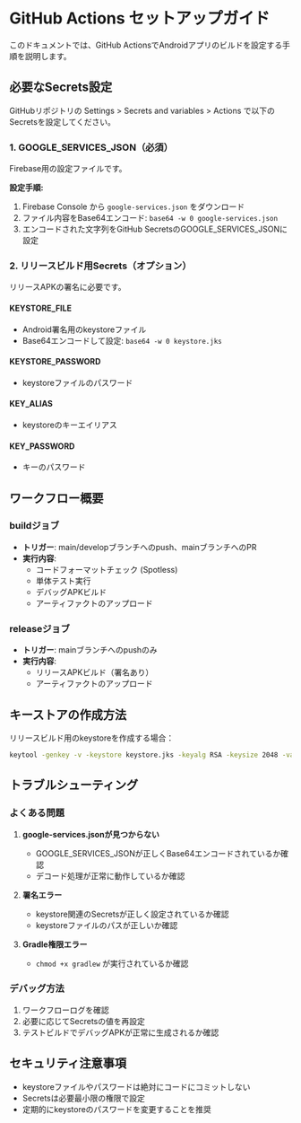 # GitHub Actions セットアップガイド

このドキュメントでは、GitHub ActionsでAndroidアプリのビルドを設定する手順を説明します。

## 必要なSecrets設定

GitHubリポジトリの Settings > Secrets and variables > Actions で以下のSecretsを設定してください。

### 1. GOOGLE_SERVICES_JSON（必須）
Firebase用の設定ファイルです。

**設定手順:**
1. Firebase Console から `google-services.json` をダウンロード
2. ファイル内容をBase64エンコード: `base64 -w 0 google-services.json`
3. エンコードされた文字列をGitHub SecretsのGOOGLE_SERVICES_JSONに設定

### 2. リリースビルド用Secrets（オプション）
リリースAPKの署名に必要です。

#### KEYSTORE_FILE
- Android署名用のkeystoreファイル
- Base64エンコードして設定: `base64 -w 0 keystore.jks`

#### KEYSTORE_PASSWORD
- keystoreファイルのパスワード

#### KEY_ALIAS
- keystoreのキーエイリアス

#### KEY_PASSWORD
- キーのパスワード

## ワークフロー概要

### buildジョブ
- **トリガー**: main/developブランチへのpush、mainブランチへのPR
- **実行内容**:
  - コードフォーマットチェック (Spotless)
  - 単体テスト実行
  - デバッグAPKビルド
  - アーティファクトのアップロード

### releaseジョブ
- **トリガー**: mainブランチへのpushのみ
- **実行内容**:
  - リリースAPKビルド（署名あり）
  - アーティファクトのアップロード

## キーストアの作成方法

リリースビルド用のkeystoreを作成する場合：

```bash
keytool -genkey -v -keystore keystore.jks -keyalg RSA -keysize 2048 -validity 10000 -alias key0
```

## トラブルシューティング

### よくある問題

1. **google-services.jsonが見つからない**
   - GOOGLE_SERVICES_JSONが正しくBase64エンコードされているか確認
   - デコード処理が正常に動作しているか確認

2. **署名エラー**
   - keystore関連のSecretsが正しく設定されているか確認
   - keystoreファイルのパスが正しいか確認

3. **Gradle権限エラー**
   - `chmod +x gradlew` が実行されているか確認

### デバッグ方法

1. ワークフローログを確認
2. 必要に応じてSecretsの値を再設定
3. テストビルドでデバッグAPKが正常に生成されるか確認

## セキュリティ注意事項

- keystoreファイルやパスワードは絶対にコードにコミットしない
- Secretsは必要最小限の権限で設定
- 定期的にkeystoreのパスワードを変更することを推奨